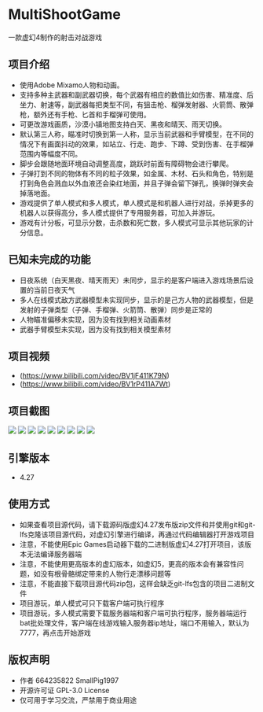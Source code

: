 # MultiShootGame
一款虚幻4制作的射击对战游戏

## 项目介绍
* 使用Adobe Mixamo人物和动画。
*	支持多种主武器和副武器切换，每个武器有相应的数值比如伤害、精准度、后坐力、射速等，副武器每把类型不同，有狙击枪、榴弹发射器、火箭筒、散弹枪，额外还有手枪、匕首和手榴弹可使用。
*	可更改游戏画质，沙漠小镇地图支持白天、黑夜和晴天、雨天切换。
*	默认第三人称，瞄准时切换到第一人称，显示当前武器和手臂模型，在不同的情况下有画面抖动的效果，如站立、行走、跑步、下蹲、受到伤害、在手榴弹范围内等幅度不同。
*	脚步会跟随地面环境自动调整高度，跳跃时前面有障碍物会进行攀爬。
*	子弹打到不同的物体有不同的粒子效果，如金属、木材、石头和角色，特别是打到角色会溅血以外血液还会染红地面，并且子弹会留下弹孔，换弹时弹夹会掉落地面。
*	游戏提供了单人模式和多人模式，单人模式是和机器人进行对战，杀掉更多的机器人以获得高分，多人模式提供了专用服务器，可加入并游玩。
* 游戏有计分板，可显示分数，击杀数和死亡数，多人模式可显示其他玩家的计分信息。

## 已知未完成的功能
* 日夜系统（白天黑夜、晴天雨天）未同步，显示的是客户端进入游戏场景后设置的当前日夜天气
* 多人在线模式敌方武器模型未实现同步，显示的是己方人物的武器模型，但是发射的子弹类型（子弹、手榴弹、火箭筒、散弹）同步是正常的
* 人物瞄准偏移未实现，因为没有找到相关动画素材
* 武器手臂模型未实现，因为没有找到相关模型素材

## 项目视频
* (https://www.bilibili.com/video/BV1jF411K79N)
* (https://www.bilibili.com/video/BV1rP411A7Wt)

## 项目截图
<img src="https://github.com/664235822/MultiShootGame/blob/main/img/1.png">
<img src="https://github.com/664235822/MultiShootGame/blob/main/img/2.png">
<img src="https://github.com/664235822/MultiShootGame/blob/main/img/3.png">
<img src="https://github.com/664235822/MultiShootGame/blob/main/img/4.png">
<img src="https://github.com/664235822/MultiShootGame/blob/main/img/5.png">
<img src="https://github.com/664235822/MultiShootGame/blob/main/img/6.png">
<img src="https://github.com/664235822/MultiShootGame/blob/main/img/7.png">
<img src="https://github.com/664235822/MultiShootGame/blob/main/img/8.png">
<img src="https://github.com/664235822/MultiShootGame/blob/main/img/9.png">

## 引擎版本 
* 4.27

## 使用方式
* 如果查看项目源代码，请下载源码版虚幻4.27发布版zip文件和并使用git和git-lfs克隆该项目源代码，对虚幻引擎进行编译，再通过代码编辑器打开游戏项目
* 注意，不能使用Epic Games启动器下载的二进制版虚幻4.27打开项目，该版本无法编译服务器端
* 注意，不能使用更高版本的虚幻版本，如虚幻5，更高的版本会有兼容性问题，如没有根骨骼绑定带来的人物行走漂移问题等
* 注意，不能直接下载项目源代码zip包，这样会缺乏git-lfs包含的项目二进制文件
* 项目游玩，单人模式可只下载客户端可执行程序
* 项目游玩，多人模式需要下载服务器端和客户端可执行程序，服务器端运行bat批处理文件，客户端在线游戏输入服务器ip地址，端口不用输入，默认为7777，再点击开始游戏

## 版权声明
* 作者 664235822 SmallPig1997
* 开源许可证 GPL-3.0 License
* 仅可用于学习交流，严禁用于商业用途
